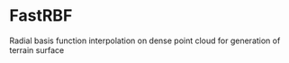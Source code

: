 # FastRBF
Radial basis function interpolation on dense point cloud for generation of terrain surface
